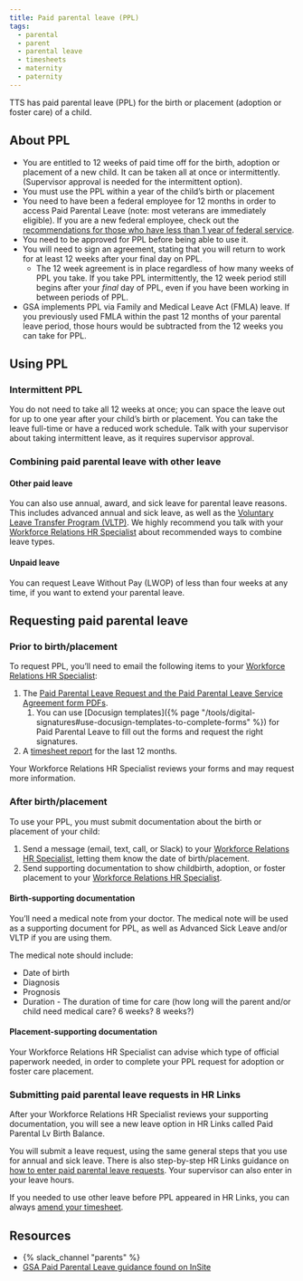 ```yaml
---
title: Paid parental leave (PPL)
tags:
  - parental
  - parent
  - parental leave
  - timesheets
  - maternity
  - paternity
---
```

TTS has paid parental leave (PPL) for the birth or placement (adoption or foster care) of a child.

## About PPL
* You are entitled to 12 weeks of paid time off for the birth, adoption or placement of a new child. It can be taken all at once or intermittently. (Supervisor approval is needed for the intermittent option).
* You must use the PPL within a year of the child’s birth or placement
* You need to have been a federal employee for 12 months in order to access Paid Parental Leave (note: most veterans are immediately eligible). If you are a new federal employee, check out the [recommendations for those who have less than 1 year of federal service](https://docs.google.com/document/d/1I82lrWKkJX_t7DocCYkbZSLFpHLLP_HlwXWLgzzLFXk/edit#).
* You need to be approved for PPL before being able to use it.
* You will need to sign an agreement, stating that you will return to work for at least 12 weeks after your final day on PPL. 
  * The 12 week agreement is in place regardless of how many weeks of PPL you take. If you take PPL intermittently, the 12 week period still begins after your *final* day of PPL, even if you have been working in between periods of PPL.
* GSA implements PPL via Family and Medical Leave Act (FMLA) leave. If you previously used FMLA within the past 12 months of your parental leave period, those hours would be subtracted from the 12 weeks you can take for PPL.

## Using PPL

### Intermittent PPL

You do not need to take all 12 weeks at once; you can space the leave out for up to one year after your child’s birth or placement. You can take the leave full-time or have a reduced work schedule. Talk with your supervisor about taking intermittent leave, as it requires supervisor approval.

### Combining paid parental leave with other leave

#### Other paid leave

You can also use annual, award, and sick leave for parental leave reasons. This includes advanced annual and sick leave, as well as the [Voluntary Leave Transfer Program (VLTP)](https://handbook.tts.gsa.gov/travel-and-leave/voluntary-leave-transfer-program/). We highly recommend you talk with your [Workforce Relations HR Specialist](https://docs.google.com/document/d/15glvq9UakKUN8XTRTa6gRkhBHm2whhQyAGmf8ibTtBs/edit) about recommended ways to combine leave types.

#### Unpaid leave

You can request Leave Without Pay (LWOP) of less than four weeks at any time, if you want to extend your parental leave.

## Requesting paid parental leave

### Prior to birth/placement

To request PPL, you’ll need to email the following items to your [Workforce Relations HR Specialist](https://docs.google.com/document/d/15glvq9UakKUN8XTRTa6gRkhBHm2whhQyAGmf8ibTtBs/edit): 

1. The [Paid Parental Leave Request and the Paid Parental Leave Service Agreement form PDFs](https://drive.google.com/file/d/1PRdoXhC594Y0OqmDQS7MSMoA7aIDCv-S/view).  
   1. You can use [Docusign templates]({% page "/tools/digital-signatures#use-docusign-templates-to-complete-forms" %}) for Paid Parental Leave to fill out the forms and request the right signatures.
2. A [timesheet report](https://handbook.tts.gsa.gov/travel-and-leave/leave/#pulling-a-time-sheet-report) for the last 12 months.

Your Workforce Relations HR Specialist reviews your forms and may request more information. 

### After birth/placement

To use your PPL, you must submit documentation about the birth or placement of your child:

1. Send a message (email, text, call, or Slack) to your [Workforce Relations HR Specialist](https://docs.google.com/document/d/15glvq9UakKUN8XTRTa6gRkhBHm2whhQyAGmf8ibTtBs/edit), letting them know the date of birth/placement.  
2. Send supporting documentation to show childbirth, adoption, or foster placement to your [Workforce Relations HR Specialist](https://docs.google.com/document/d/15glvq9UakKUN8XTRTa6gRkhBHm2whhQyAGmf8ibTtBs/edit).

#### Birth-supporting documentation

You’ll need a medical note from your doctor. The medical note will be used as a supporting document for PPL, as well as Advanced Sick Leave and/or VLTP if you are using them.

The medical note should include:

* Date of birth  
* Diagnosis  
* Prognosis  
* Duration \- The duration of time for care (how long will the parent and/or child need medical care? 6 weeks? 8 weeks?)

#### Placement-supporting documentation

Your Workforce Relations HR Specialist can advise which type of official paperwork needed, in order to complete your PPL request for adoption or foster care placement.

### Submitting paid parental leave requests in HR Links

After your Workforce Relations HR Specialist reviews your supporting documentation, you will see a new leave option in HR Links called Paid Parental Lv Birth Balance. 

You will submit a leave request, using the same general steps that you use for annual and sick leave. There is also step-by-step HR Links guidance on [how to enter paid parental leave requests](https://drive.google.com/file/d/1ERWXQoikCKKx0o1IvhJSan5ZzXAZyxrq/view?usp=sharing). Your supervisor can also enter in your leave hours.

If you needed to use other leave before PPL appeared in HR Links, you can always [amend your timesheet](https://drive.google.com/file/d/1EediybFHlLT1YFRZzd9Ac4MZimqX5QaW/view).

## Resources

* {% slack_channel "parents" %}  
* [GSA Paid Parental Leave guidance found on InSite](https://insite.gsa.gov/employee-resources/hr-eeo-pay-and-leave/pay-and-leave/leave/types-of-paid-leave?term=paid+parental+leave#PPL)